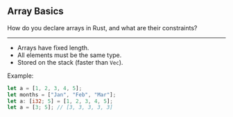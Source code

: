 ## Array Basics

How do you declare arrays in Rust, and what are their constraints?

---

* Arrays have fixed length.
* All elements must be the same type.
* Stored on the stack (faster than `Vec`).

Example:

```rust
let a = [1, 2, 3, 4, 5];
let months = ["Jan", "Feb", "Mar"];
let a: [i32; 5] = [1, 2, 3, 4, 5];
let a = [3; 5]; // [3, 3, 3, 3, 3]
```


